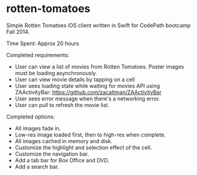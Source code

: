 rotten-tomatoes
===============

Simple Rotten Tomatoes iOS client written in Swift for CodePath bootcamp Fall 2014.

Time Spent: Approx 20 hours

Completed requirements:
- User can view a list of movies from Rotten Tomatoes. Poster images must be loading asynchronously.
- User can view movie details by tapping on a cell
- User sees loading state while waiting for movies API using ZAActivityBar: https://github.com/zacaltman/ZAActivityBar
- User sees error message when there's a networking error. 
- User can pull to refresh the movie list.

Completed options:
- All images fade in.
- Low-res image loaded first, then to high-res when complete.
- All images cached in memory and disk. 
- Customize the highlight and selection effect of the cell. 
- Customize the navigation bar. 
- Add a tab bar for Box Office and DVD. 
- Add a search bar. 

